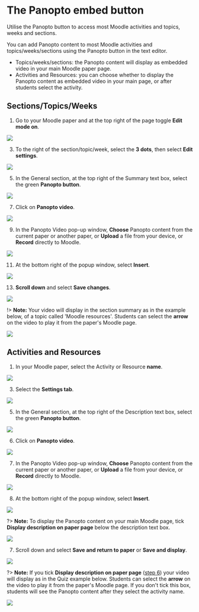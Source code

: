 # The Panopto embed button

Utilise the Panopto button to access most Moodle activities and topics, weeks and sections.

You can add Panopto content to most Moodle activities and topics/weeks/sections using the Panopto button in the text editor.

- Topics/weeks/sections: the Panopto content will display as embedded video in your main Moodle paper page.
- Activities and Resources: you can choose whether to display the Panopto content as embedded video in your main page, or after students select the activity.

## Sections/Topics/Weeks

1. Go to your Moodle paper and at the top right of the page toggle **Edit mode on**.

![](images/staffeditmodemainpage.jpg)

3. To the right of the section/topic/week, select the **3 dots**, then select **Edit settings**.

![](images/editmenudots_mainpage_editsettingsselected.jpg)

5. In the General section, at the top right of the Summary text box, select the green **Panopto button**.

![](images/section_editsettings_panoptobuttonselected.jpg)

7. Click on **Panopto video**.

![](images/panoptobutton_selectbutton_selectvideo.png)

9. In the Panopto Video pop-up window, **Choose** Panopto content from the current paper or another paper, or **Upload** a file from your device, or **Record** directly to Moodle.

![](images/panoptobutton_panoptovideopopup_allselected.jpg)

11. At the bottom right of the popup window, select **Insert**.

![](images/panoptobutton_panoptovideopopup_selectinsert.jpg)

13. **Scroll down** and select **Save changes**.

![](images/section_editsettings_savechangesselected.jpg)

!> **Note:** Your video will display in the section summary as in the example below, of a topic called 'Moodle resources'. Students can select the **arrow** on the video to play it from the paper's Moodle page.

![](images/panoptobuttonexample_sectionsummary.jpg)

## Activities and Resources

1. In your Moodle paper, select the Activity or Resource **name**.

![](images/panoptoassignment_papersmainpage_seletpanoptoassignment.png)

3. Select the **Settings tab**.

![](images/panoptoactivityname_papersmainpage_selectsettingstab.png)

5. In the General section, at the top right of the Description text box, select the green **Panopto button**.

![](images/panoptoactivityname_generalsectionsettings_selectpanoptobutton.png)

6. <a name="step6"></a>Click on **Panopto video**.

![](images/panoptobutton_selectbutton_selectvideo.png)

7. In the Panopto Video pop-up window, **Choose** Panopto content from the current paper or another paper, or **Upload** a file from your device, or **Record** directly to Moodle.

![](images/panoptobutton_panoptovideopopup_allselected.jpg)

8. At the bottom right of the popup window, select **Insert**.

![](images/panoptobutton_panoptovideopopup_selectinsert.jpg)

?> **Note:** To display the Panopto content on your main Moodle page, tick **Display description on paper page** below the description text box.

![](images/panoptoactivityname_generalsectionsettings_selectdisplaydescriptiononpaaperpage.png)

7. Scroll down and select **Save and return to paper** or **Save and display**.

![](images/saveandreturnsaveanddisplay_activitiesandresources_select.jpg)

?> **Note:** If you tick **Display description on paper page** ([step 6](#step6)) your video will display as in the Quiz example below. Students can select the **arrow** on the video to play it from the paper's Moodle page. If you don't tick this box, students will see the Panopto content after they select the activity name.

![](images/panoptobutton_activitiesorresources_displaydescriptiononpaperpage_example.jpg)

